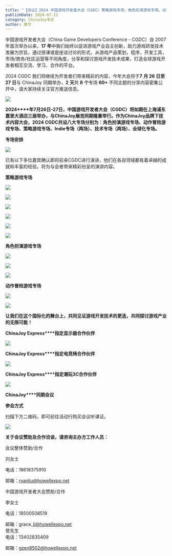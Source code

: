 ```yaml
---
title: "【会议】2024 中国游戏开发者大会（CGDC）策略游戏专场、角色扮演游戏专场、动作冒险游戏专场嘉宾曝光"
publishDate: 2024-07-12
category: ChinaJoy专区
author: 莱尔
---
```


中国游戏开发者大会（China Game Developers Conference - CGDC）自 2007 年首次举办以来，**17** **年**中我们始终以促进游戏产业自主创新，助力游戏研发技术发展为宗旨，通过授课或是座谈讨论的形式，从游戏产品策划，程序，开发工具，市场/商务/社区运营等不同角度，分享和探讨游戏开发技术成果，打造全球游戏开发者相互交流、学习、合作的平台。

2024 CGDC 我们将继续为开发者们带来精彩的内容，今年大会将于**7** **月 26 日至 27 日**与 ChinaJoy 同期举办，**2** **天**共 **8** **个**专场 **60+** 不同主题的分享内容密集公开中，请大家持续关注官方推送信息。

![](https://ec-net-1251389766.cos.ap-shanghai.myqcloud.com/wp-content/uploads/2024/07/20240712224307431.png)

**2024****年7月26日-27日，中国游戏开发者大会（CGDC）将如期在上海浦东嘉里大酒店三层举办，与ChinaJoy展览同期隆重举行。作为ChinaJoy品牌下技术内容大会，2024 CGDC共设八大专场分别为：角色扮演游戏专场、动作冒险游戏专场、策略游戏专场、Indie专场（两场）、技术专场（两场）、全球化专场。**

**专场安排**

![](https://ec-net-1251389766.cos.ap-shanghai.myqcloud.com/wp-content/uploads/2024/07/20240712224309493.png)

已有以下多位嘉宾确认即将前来CGDC进行演讲，他们在各自领域都有着卓越的成就和丰富的经验，将为与会者带来精彩纷呈的演讲内容。

**策略游戏专场**

![](https://ec-net-1251389766.cos.ap-shanghai.myqcloud.com/wp-content/uploads/2024/07/20240712224314933-576x1024.png)

![](https://ec-net-1251389766.cos.ap-shanghai.myqcloud.com/wp-content/uploads/2024/07/20240712224322633-576x1024.png)

![](https://ec-net-1251389766.cos.ap-shanghai.myqcloud.com/wp-content/uploads/2024/07/20240712224329595-529x1024.png)

![](https://ec-net-1251389766.cos.ap-shanghai.myqcloud.com/wp-content/uploads/2024/07/20240712224332803-576x1024.png)

![](https://ec-net-1251389766.cos.ap-shanghai.myqcloud.com/wp-content/uploads/2024/07/20240712224335504-576x1024.png)

![](https://ec-net-1251389766.cos.ap-shanghai.myqcloud.com/wp-content/uploads/2024/07/20240712224337132-576x1024.png)

**角色扮演游戏专场**

![](https://ec-net-1251389766.cos.ap-shanghai.myqcloud.com/wp-content/uploads/2024/07/20240712224342623-576x1024.png)

![](https://ec-net-1251389766.cos.ap-shanghai.myqcloud.com/wp-content/uploads/2024/07/20240712224347106-576x1024.png)

![](https://ec-net-1251389766.cos.ap-shanghai.myqcloud.com/wp-content/uploads/2024/07/20240712224349890-576x1024.png)

**动作冒险游戏专场**

![](https://ec-net-1251389766.cos.ap-shanghai.myqcloud.com/wp-content/uploads/2024/07/20240712224351764-437x1024.png)

![](https://ec-net-1251389766.cos.ap-shanghai.myqcloud.com/wp-content/uploads/2024/07/20240712224353358-576x1024.png)

**让我们在这个国际化的舞台上，共同见证游戏开发技术的更迭，共同探讨游戏产业的无限可能！**

**ChinaJoy Express****指定显示器合作伙伴**

![](https://ec-net-1251389766.cos.ap-shanghai.myqcloud.com/wp-content/uploads/2024/07/20240712224356401.png)

**ChinaJoy Express****指定电竞椅合作伙伴**

![](https://ec-net-1251389766.cos.ap-shanghai.myqcloud.com/wp-content/uploads/2024/07/20240712224400815.png)

**ChinaJoy Express****指定潮玩3C合作伙伴**

![](https://ec-net-1251389766.cos.ap-shanghai.myqcloud.com/wp-content/uploads/2024/07/20240712224401546.png)

**ChinaJoy****同期会议**  
  

**参会方式**

扫描下方二维码，即可前往活动行购买会议听课证。

![](https://ec-net-1251389766.cos.ap-shanghai.myqcloud.com/wp-content/uploads/2024/07/20240712224404334.png)

**关于会议赞助及合作洽谈，请咨询主办方工作人员：**

  
会议整体赞助/合作

刘女士

电话：18618375910

邮箱：ryanliu@howellexpo.net  
  
中国游戏开发者大会赞助/合作

李女士

电话：18500508519

邮箱：grace\_li@howellexpo.net  
曾先生  
电话：13402835409

邮箱：gzen8502@howellexpo.net
